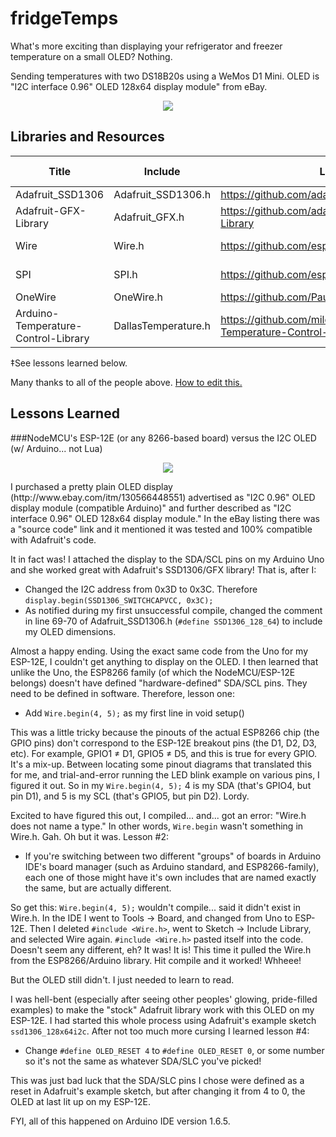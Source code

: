 # fridgeTemps

What's more exciting than displaying your refrigerator and freezer temperature on a small OLED? Nothing.

Sending temperatures with two DS18B20s using a WeMos D1 Mini. OLED is "I2C interface 0.96" OLED 128x64 display module" from eBay.

<p align="center"><img src="http://i.imgur.com/zLafz0V.jpg"/></p>

## Libraries and Resources

Title | Include | Link | w/ IDE?
------|---------|------|----------
Adafruit_SSD1306 | Adafruit_SSD1306.h | https://github.com/adafruit/Adafruit_SSD1306 | No
Adafruit-GFX-Library | Adafruit_GFX.h | https://github.com/adafruit/Adafruit-GFX-Library | No
Wire | Wire.h | https://github.com/esp8266/Arduino | NO!‡
SPI | SPI.h | https://github.com/esp8266/Arduino | NO!‡
OneWire | OneWire.h | https://github.com/PaulStoffregen/OneWire | No
Arduino-Temperature-Control-Library | DallasTemperature.h | https://github.com/milesburton/Arduino-Temperature-Control-Library | No
‡See lessons learned below.

Many thanks to all of the people above. [How to edit this.](https://guides.github.com/features/mastering-markdown/)

## Lessons Learned
###NodeMCU's ESP-12E (or any 8266-based board) versus the I2C OLED (w/ Arduino... not Lua)
<p align="center"><img src="http://i.imgur.com/jLLg0gr.jpg"/></p>
I purchased a pretty plain OLED display (http://www.ebay.com/itm/130566448551) advertised as "I2C 0.96" OLED display module (compatible Arduino)" and further described as "I2C interface 0.96" OLED 128x64 display module." In the eBay listing there was a "source code" link and it mentioned it was tested and 100% compatible with Adafruit's code.

It in fact was! I attached the display to the SDA/SCL pins on my Arduino Uno and she worked great with Adafruit's SSD1306/GFX library! That is, after I:
* Changed the I2C address from 0x3D to 0x3C. Therefore `display.begin(SSD1306_SWITCHCAPVCC, 0x3C);`
* As notified during my first unsuccessful compile, changed the comment in line 69-70 of Adafruit_SSD1306.h (`#define SSD1306_128_64`) to include my OLED dimensions.

Almost a happy ending. Using the exact same code from the Uno for my ESP-12E, I couldn't get anything to display on the OLED. I then learned that unlike the Uno, the ESP8266 family (of which the NodeMCU/ESP-12E belongs) doesn't have defined "hardware-defined" SDA/SCL pins. They need to be defined in software. Therefore, lesson one:

* Add `Wire.begin(4, 5);` as my first line in void setup()

This was a little tricky because the pinouts of the actual ESP8266 chip (the GPIO pins) don't correspond to the ESP-12E breakout pins (the D1, D2, D3, etc). For example, GPIO1 ≠ D1, GPIO5 ≠ D5, and this is true for every GPIO. It's a mix-up. Between locating some pinout diagrams that translated this for me, and trial-and-error running the LED blink example on various pins, I figured it out. So in my `Wire.begin(4, 5);` 4 is my SDA (that's GPIO4, but pin D1), and 5 is my SCL (that's GPIO5, but pin D2). Lordy.

Excited to have figured this out, I compiled... and... got an error: "Wire.h does not name a type." In other words, `Wire.begin` wasn't something in Wire.h. Gah. Oh but it was. Lesson #2:

* If you're switching between two different "groups" of boards in Arduino IDE's board manager (such as Arduino standard, and ESP8266-family), each one of those might have it's own includes that are named exactly the same, but are actually different.

So get this: `Wire.begin(4, 5);` wouldn't compile... said it didn't exist in Wire.h. In the IDE I went to Tools -> Board, and changed from Uno to ESP-12E. Then I deleted `#include <Wire.h>`, went to Sketch -> Include Library, and selected Wire again. `#include <Wire.h>` pasted itself into the code. Doesn't seem any different, eh? It was! It is! This time it pulled the Wire.h from the ESP8266/Arduino library. Hit compile and it worked! Whheee!

But the OLED still didn't. I just needed to learn to read.

I was hell-bent (especially after seeing other peoples' glowing, pride-filled examples) to make the "stock" Adafruit library work with this OLED on my ESP-12E. I had started this whole process using Adafruit's example sketch `ssd1306_128x64i2c`. After not too much more cursing I learned lesson #4:

* Change `#define OLED_RESET 4` to `#define OLED_RESET 0`, or some number so it's not the same as whatever SDA/SLC you've picked!

This was just bad luck that the SDA/SLC pins I chose were defined as a reset in Adafruit's example sketch, but after changing it from 4 to 0, the OLED at last lit up on my ESP-12E.

FYI, all of this happened on Arduino IDE version 1.6.5.
